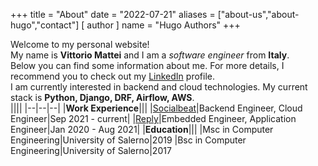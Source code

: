 +++
title = "About"
date = "2022-07-21"
aliases = ["about-us","about-hugo","contact"]
[ author ]
  name = "Hugo Authors"
+++

Welcome to my personal website!  
My name is **Vittorio Mattei** and I am a *software engineer* from **Italy**.  
Below you can find some information about me. For more details, I recommend you to check out my [LinkedIn](https://www.linkedin.com/in/vittorio-mattei/) profile.  
I am currently interested in backend and cloud technologies. My current stack is **Python, Django, DRF, Airflow, AWS**.  
||||
|--|--|--|
|**Work Experience**|||
|[Socialbeat](https://www.socialbeat.it/copia-di-italiano)|Backend Engineer, Cloud Engineer|Sep 2021 - current|
|[Reply](https://www.reply.com/en/)|Embedded Engineer, Application Engineer|Jan 2020 - Aug 2021|
|**Education**|||
|Msc in Computer Engineering|University of Salerno|2019
|Bsc in Computer Engineering|University of Salerno|2017



